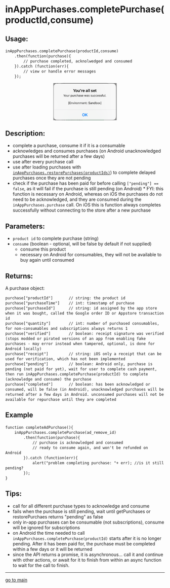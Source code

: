 # inAppPurchases.completePurchase(productId,consume)

## Usage:
```
inAppPurchases.completePurchase(productId,consume)
    .then(function(purchase){
        // purchase completed, acknolwedged and consumed
    }).catch (function(err){
        // view or handle error messages
    });
```
<p align="center">
<img src="purchase_complete.png" alt="buy an in app purchase or subscription from a button press" width="200" align="center" />
</p>

## Description:
 - complete a purchase, consume it if it is a consumable
 - acknowledges and consumes purchases (on Android unacknowledged purchases will be returned after a few days)
 - use after every purchase call
 - use after loading purchases with [`inAppPurchases.restorePurchases(productIds)`](restorePurchases.md#Example)) to complete delayed purchases once they are not pending
 - check if the purchase has been paid for before calling `["pending"] == false`, as it will fail if the purchase is still pending (on Android)
 \* FYI: this function is necessary on Android, whereas on iOS the purchases do not need to be acknowledged, and they are consumed during the `inAppPurchases.purchase` call. On iOS this is function always completes successfully without connecting to the store after a new purchase

## Parameters:
- `product id` to complete purchase (string)
- `consume` (boolean - optional, will be false by default if not supplied)
    - consume this product
    - necessary on Android for consumables, they will not be available to buy again until consumed

## Returns:
A purchase object:
```
purchase["productId"]       // string: the product id
purchase["purchaseTime"]    // int: timestamp of purchase
purchase["purchaseId"]      // string: id assigned by the app store when it was bought, called the Google order ID or Appstore transaction id
purchase["quantity"]        // int: number of purchased consumables, for non-consumables and subscriptions always returns 1
purchase["verified"]        // boolean: receipt signature was verified (stops modded or pirated versions of an app from enabling fake purchases - may error instead when tampered, optional, is done for Android locally)
purchase["receipt"]         // string: iOS only a receipt that can be used for verification, which has not been implemented
purchase["pending"]         // boolean: Android only, purchase is pending (not paid for yet), wait for user to complete cash payment, then run inAppPurchases.completePurchase(productId) to complete (acknowledge and consume) the purchase
purchase["completed"]       // boolean: has been acknowledged or consumed, will be false (in Android), unacknowledged purchases will be returned after a few days in Android. unconsumed purchases will not be available for repurchase until they are completed
```

## Example
```
function completeAdPurchase(){
    inAppPurchases.completePurchase(ad_remove_id)
        .then(function(purchase){
            // purchase is acknowledged and consumed
            // ready to consume again, and won't be refunded on Android
        }).catch (function(err){
            alert("problem completing purchase: "+ err); //is it still pending?
        });
}
```

## Tips:

- call for all different purchase types to acknowledge and consume
- fails when the purchase is still pending, wait until getPurchases or restorePurchaes returns "pending" as false 
- only in-app purchases can be consumable (not subscriptions), consume will be ignored for subscriptions
- on Android the time needed to call `inAppPurchases.completePurchase(productId)` starts after it is no longer pending. After it has been paid for, the purchase must be completed within a few days or it will be returned 
- since the API returns a promise, it is asynchronous... call it and continue with other actions, or await for it to finish from within an async function to wait for the call to finish. 

<hr/>

<p align="center">

[go to main](../README.md#plugin-usage)

</p>
